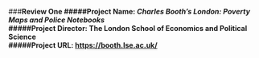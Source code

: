 ###**Review One
#####Project Name: _Charles Booth’s London: Poverty Maps and Police Notebooks_  
#####Project Director: The London School of Economics and Political Science  
#####Project URL: [https://booth.lse.ac.uk/ ](https://booth.lse.ac.uk/)**  
